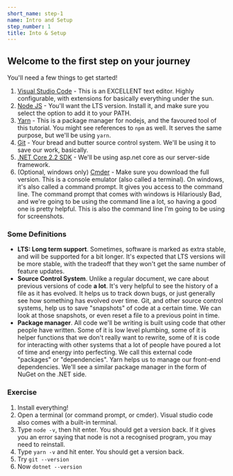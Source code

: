 ```yaml
---
short_name: step-1
name: Intro and Setup
step_number: 1
title: Into & Setup
---
```


## Welcome to the first step on your journey

You'll need a few things to get started!

1. [Visual Studio Code](https://code.visualstudio.com) - This is an EXCELLENT text editor. Highly configurable, with extensions for basically everything under the sun.
2. [Node JS](https://nodejs.org) - You'll want the LTS version. Install it, and make sure you select the option to add it to your PATH.
3. [Yarn](https://yarnpkg.com) - This is a package manager for nodejs, and the favoured tool of this tutorial. You might see references to `npm` as well. It serves the same purpose, but we'll be using `yarn`.
4. [Git](https://git-scm.com/) - Your bread and butter source control system. We'll be using it to save our work, basically.
5. [.NET Core 2.2 SDK](https://dotnet.microsoft.com/download) - We'll be using asp.net core as our server-side framework.
6. (Optional, windows only) [Cmder](http://cmder.net/) - Make sure you download the full version. This is a console emulator (also called a terminal). On windows, it's also called a command prompt. It gives you access to the command line. The command prompt that comes with windows is Hilariously Bad, and we're going to be using the command line a lot, so having a good one is pretty helpful. This is also the command line I'm going to be using for screenshots.


### Some Definitions

- **LTS: Long term support**. Sometimes, software is marked as extra stable, and will be supported for a bit longer. It's expected that LTS versions will be more stable, with the tradeoff that they won't get the same number of feature updates.
- **Source Control System**. Unlike a regular document, we care about previous versions of code **a lot**. It's very helpful to see the history of a file as it has evolved. It helps us to track down bugs, or just generally see how something has evolved over time. Git, and other source control systems, help us to save "snapshots" of code at a certain time. We can look at those snapshots, or even reset a file to a previous point in time.
- **Package manager**. All code we'll be writing is built using code that other people have written. Some of it is low level plumbing, some of it is helper functions that we don't really want to rewrite, some of it is code for interacting with other systems that a lot of people have poured a lot of time and energy into perfecting. We call this external code "packages" or "dependencies". Yarn helps us to manage our front-end dependencies. We'll see a similar package manager in the form of NuGet on the .NET side.

### Exercise

1. Install everything!
2. Open a terminal (or command prompt, or cmder). Visual studio code also comes with a built-in terminal.
3. Type `node -v`, then hit enter. You should get a version back. If it gives you an error saying that node is not a recognised program, you may need to reinstall.
4. Type `yarn -v` and hit enter. You should get a version back.
5. Try `git --version`
6. Now `dotnet --version`